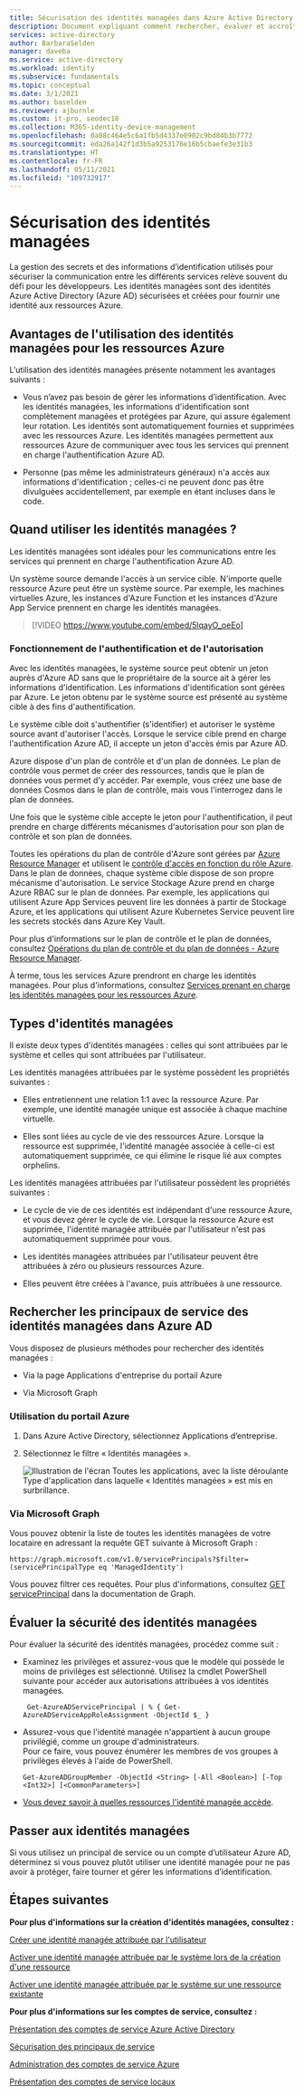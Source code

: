 ```yaml
---
title: Sécurisation des identités managées dans Azure Active Directory
description: Document expliquant comment rechercher, évaluer et accroître la sécurité des identités managées.
services: active-directory
author: BarbaraSelden
manager: daveba
ms.service: active-directory
ms.workload: identity
ms.subservice: fundamentals
ms.topic: conceptual
ms.date: 3/1/2021
ms.author: baselden
ms.reviewer: ajburnle
ms.custom: it-pro, seodec18
ms.collection: M365-identity-device-management
ms.openlocfilehash: 0a08c464e5c6a1fb5d4337e0902c9bd84b3b7772
ms.sourcegitcommit: eda26a142f1d3b5a9253176e16b5cbaefe3e31b3
ms.translationtype: HT
ms.contentlocale: fr-FR
ms.lasthandoff: 05/11/2021
ms.locfileid: "109732917"
---
```

# <a name="securing-managed-identities"></a>Sécurisation des identités managées

La gestion des secrets et des informations d’identification utilisés pour sécuriser la communication entre les différents services relève souvent du défi pour les développeurs. Les identités managées sont des identités Azure Active Directory (Azure AD) sécurisées et créées pour fournir une identité aux ressources Azure.

## <a name="benefits-of-using-managed-identities-for-azure-resources"></a>Avantages de l'utilisation des identités managées pour les ressources Azure

L'utilisation des identités managées présente notamment les avantages suivants :

* Vous n’avez pas besoin de gérer les informations d’identification. Avec les identités managées, les informations d'identification sont complètement managées et protégées par Azure, qui assure également leur rotation. Les identités sont automatiquement fournies et supprimées avec les ressources Azure. Les identités managées permettent aux ressources Azure de communiquer avec tous les services qui prennent en charge l'authentification Azure AD.

* Personne (pas même les administrateurs généraux) n'a accès aux informations d'identification ; celles-ci ne peuvent donc pas être divulguées accidentellement, par exemple en étant incluses dans le code.

## <a name="when-to-use-managed-identities"></a>Quand utiliser les identités managées ?

Les identités managées sont idéales pour les communications entre les services qui prennent en charge l'authentification Azure AD. 

Un système source demande l'accès à un service cible. N'importe quelle ressource Azure peut être un système source. Par exemple, les machines virtuelles Azure, les instances d'Azure Function et les instances d'Azure App Service prennent en charge les identités managées.

   > [!VIDEO https://www.youtube.com/embed/5lqayO_oeEo]

### <a name="how-authentication-and-authorization-work"></a>Fonctionnement de l'authentification et de l'autorisation

Avec les identités managées, le système source peut obtenir un jeton auprès d'Azure AD sans que le propriétaire de la source ait à gérer les informations d'identification. Les informations d'identification sont gérées par Azure. Le jeton obtenu par le système source est présenté au système cible à des fins d'authentification. 

Le système cible doit s'authentifier (s'identifier) et autoriser le système source avant d'autoriser l'accès. Lorsque le service cible prend en charge l'authentification Azure AD, il accepte un jeton d'accès émis par Azure AD. 

Azure dispose d'un plan de contrôle et d'un plan de données. Le plan de contrôle vous permet de créer des ressources, tandis que le plan de données vous permet d'y accéder. Par exemple, vous créez une base de données Cosmos dans le plan de contrôle, mais vous l'interrogez dans le plan de données.

Une fois que le système cible accepte le jeton pour l'authentification, il peut prendre en charge différents mécanismes d'autorisation pour son plan de contrôle et son plan de données.

Toutes les opérations du plan de contrôle d'Azure sont gérées par [Azure Resource Manager](../../azure-resource-manager/management/overview.md) et utilisent le [contrôle d'accès en fonction du rôle Azure](../../role-based-access-control/overview.md). Dans le plan de données, chaque système cible dispose de son propre mécanisme d'autorisation. Le service Stockage Azure prend en charge Azure RBAC sur le plan de données. Par exemple, les applications qui utilisent Azure App Services peuvent lire les données à partir de Stockage Azure, et les applications qui utilisent Azure Kubernetes Service peuvent lire les secrets stockés dans Azure Key Vault.

Pour plus d'informations sur le plan de contrôle et le plan de données, consultez [Opérations du plan de contrôle et du plan de données - Azure Resource Manager](../../azure-resource-manager/management/control-plane-and-data-plane.md).

À terme, tous les services Azure prendront en charge les identités managées. Pour plus d'informations, consultez [Services prenant en charge les identités managées pour les ressources Azure](../managed-identities-azure-resources/services-support-managed-identities.md).

## <a name="types-of-managed-identities"></a>Types d'identités managées

Il existe deux types d'identités managées : celles qui sont attribuées par le système et celles qui sont attribuées par l'utilisateur.

Les identités managées attribuées par le système possèdent les propriétés suivantes :

* Elles entretiennent une relation 1:1 avec la ressource Azure. Par exemple, une identité managée unique est associée à chaque machine virtuelle.

* Elles sont liées au cycle de vie des ressources Azure. Lorsque la ressource est supprimée, l'identité managée associée à celle-ci est automatiquement supprimée, ce qui élimine le risque lié aux comptes orphelins. 

Les identités managées attribuées par l'utilisateur possèdent les propriétés suivantes :

* Le cycle de vie de ces identités est indépendant d'une ressource Azure, et vous devez gérer le cycle de vie. Lorsque la ressource Azure est supprimée, l'identité managée attribuée par l'utilisateur n'est pas automatiquement supprimée pour vous.

* Les identités managées attribuées par l'utilisateur peuvent être attribuées à zéro ou plusieurs ressources Azure.

* Elles peuvent être créées à l'avance, puis attribuées à une ressource.

## <a name="find-managed-identity-service-principals-in-azure-ad"></a>Rechercher les principaux de service des identités managées dans Azure AD

Vous disposez de plusieurs méthodes pour rechercher des identités managées :

* Via la page Applications d'entreprise du portail Azure

* Via Microsoft Graph

### <a name="using-the-azure-portal"></a>Utilisation du portail Azure

1. Dans Azure Active Directory, sélectionnez Applications d’entreprise.

2. Sélectionnez le filtre « Identités managées ». 

   ![Illustration de l'écran Toutes les applications, avec la liste déroulante Type d'application dans laquelle « Identités managées » est mis en surbrillance.](./media/securing-service-accounts/service-accounts-managed-identities.png)

 

### <a name="using-microsoft-graph"></a>Via Microsoft Graph

Vous pouvez obtenir la liste de toutes les identités managées de votre locataire en adressant la requête GET suivante à Microsoft Graph :

`https://graph.microsoft.com/v1.0/servicePrincipals?$filter=(servicePrincipalType eq 'ManagedIdentity') `

Vous pouvez filtrer ces requêtes. Pour plus d'informations, consultez [GET servicePrincipal](/graph/api/serviceprincipal-get) dans la documentation de Graph.

## <a name="assess-the-security-of-managed-identities"></a>Évaluer la sécurité des identités managées 

Pour évaluer la sécurité des identités managées, procédez comme suit :

* Examinez les privilèges et assurez-vous que le modèle qui possède le moins de privilèges est sélectionné. Utilisez la cmdlet PowerShell suivante pour accéder aux autorisations attribuées à vos identités managées.

   ` Get-AzureADServicePrincipal | % { Get-AzureADServiceAppRoleAssignment -ObjectId $_ }`

 
* Assurez-vous que l'identité managée n'appartient à aucun groupe privilégié, comme un groupe d'administrateurs.  
Pour ce faire, vous pouvez énumérer les membres de vos groupes à privilèges élevés à l'aide de PowerShell.

   `Get-AzureADGroupMember -ObjectId <String> [-All <Boolean>] [-Top <Int32>] [<CommonParameters>]`

* [Vous devez savoir à quelles ressources l'identité managée accède](../../role-based-access-control/role-assignments-list-powershell.md).

## <a name="move-to-managed-identities"></a>Passer aux identités managées

Si vous utilisez un principal de service ou un compte d’utilisateur Azure AD, déterminez si vous pouvez plutôt utiliser une identité managée pour ne pas avoir à protéger, faire tourner et gérer les informations d’identification. 

## <a name="next-steps"></a>Étapes suivantes

**Pour plus d'informations sur la création d'identités managées, consultez :** 

[Créer une identité managée attribuée par l'utilisateur](../managed-identities-azure-resources/how-to-manage-ua-identity-portal.md) 

[Activer une identité managée attribuée par le système lors de la création d'une ressource](../managed-identities-azure-resources/qs-configure-portal-windows-vm.md)

[Activer une identité managée attribuée par le système sur une ressource existante](../managed-identities-azure-resources/qs-configure-portal-windows-vm.md)

**Pour plus d'informations sur les comptes de service, consultez :**

[Présentation des comptes de service Azure Active Directory](service-accounts-introduction-azure.md)

[Sécurisation des principaux de service](service-accounts-principal.md)

[Administration des comptes de service Azure](service-accounts-governing-azure.md)

[Présentation des comptes de service locaux](service-accounts-on-premises.md)

 

 

